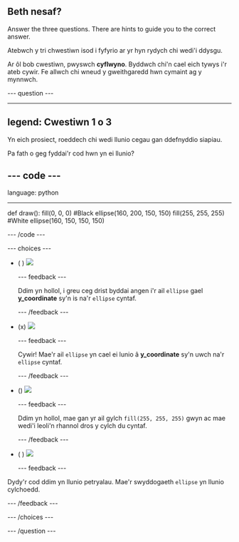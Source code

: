 ## Beth nesaf?

Answer the three questions. There are hints to guide you to the correct answer.

Atebwch y tri chwestiwn isod i fyfyrio ar yr hyn rydych chi wedi'i ddysgu.

Ar ôl bob cwestiwn, pwyswch **cyflwyno**. Byddwch chi'n cael eich tywys i'r ateb cywir. Fe allwch chi wneud y gweithgaredd hwn cymaint ag y mynnwch.

--- question ---

---
legend: Cwestiwn 1 o 3
---

Yn eich prosiect, roeddech chi wedi llunio cegau gan ddefnyddio siapiau.

Pa fath o geg fyddai'r cod hwn yn ei llunio?

--- code ---
---
language: python

---
def draw(): fill(0, 0, 0) #Black ellipse(160, 200, 150, 150) fill(255, 255, 255) #White ellipse(160, 150, 150, 150)

--- /code ---

--- choices ---

- ( ) ![](images/sad-mouth.png)

  --- feedback ---

  Ddim yn hollol, i greu ceg drist byddai angen i'r ail `ellipse` gael **y_coordinate** sy'n is na'r `ellipse` cyntaf.

  --- /feedback ---

- (x) ![](images/happy-mouth.png)

  --- feedback ---

  Cywir! Mae'r ail `ellipse` yn cael ei lunio â **y_coordinate** sy'n uwch na'r `ellipse` cyntaf.

  --- /feedback ---

- () ![](images/circle-mouth.png)

  --- feedback ---

   Ddim yn hollol, mae gan yr ail gylch `fill(255, 255, 255)` gwyn ac mae wedi'i leoli'n rhannol dros y cylch du cyntaf.

  --- /feedback ---

- ( ) ![](images/square-mouth.png)

  --- feedback ---

Dydy'r cod ddim yn llunio petryalau. Mae'r swyddogaeth `ellipse` yn llunio cylchoedd.

  --- /feedback ---

--- /choices ---

--- /question ---
